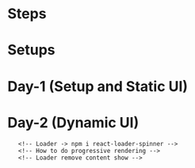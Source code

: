 # Steps
<!-- nodejs -->

# Setups
<!-- npx create-react-app -->
<!-- cd imdb -->
<!-- npm start -->
<!-- Add extention ES7 + React/Redux/React-Native -->

# Day-1 (Setup and Static UI)
<!-- main Page -->
<!-- navbar -->
<!-- Banner -->
<!-- Trending Movies -->
<!-- Pagination -->
<!-- Reponsiveness -->

# Day-2 (Dynamic UI)
<!-- Pagination -->
<!-- Tmdb api -->
   <!-- Api Request axios -> npm i axios (connecting react app with tmdb api) -->
       <!-- Loader -> npm i react-loader-spinner -->
       <!-- How to do progressive rendering -->
       <!-- Loader remove content show -->
<!-- React component communication -->
<!-- Dynamic -->
<!-- Pagination -->
<!-- Searching Sorting Filtering -->
<!-- Emojis -->
<!-- Favourites -->
<!-- Hoisting -> netlify -->
